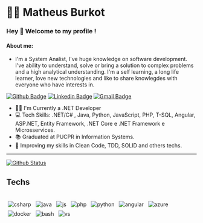 # :office_worker:  Matheus Burkot

### Hey 👋 Welcome to my profile !

#### About me: 
- I'm a System Analist, I've huge knowledge on software development. I've ability to understand, solve or bring a solution to complex problems and a high
analytical understanding. I'm a self learning, a long life learner, love new technologies and like to share knowlegdes with everyone who have interests in. 

[![Github Badge](https://img.shields.io/badge/-Github-000?style=flat-square&logo=Github&logoColor=white&link=https://github.com/mburkot)](https://github.com/mburkot)
[![Linkedin Badge](https://img.shields.io/badge/-LinkedIn-blue?style=flat-square&logo=Linkedin&logoColor=white&link=https://www.linkedin.com/in/matheusburkot/)](https://www.linkedin.com/in/matheusburkot/)
[![Gmail Badge](https://img.shields.io/badge/-Gmail-c14438?style=flat-square&logo=Gmail&logoColor=white&link=mailto:m.c.burkot@gmail.com)](mailto:m.c.burkot@gmail.com)

- :office_worker: I'm Currently a .NET Developer 
- :computer: Tech Skills: .NET/C# , Java, Python, JavaScript, PHP, T-SQL, Angular, ASP.NET, Entity Framework, .NET Core e .NET Framework e Microsservices.
- :books: Graduated at PUCPR in Information Systems. 
- 🌱 Improving my skills in Clean Code, TDD, SOLID and others techs. 
---

  [![Github Status](https://github-readme-stats.vercel.app/api?username=mburkot&show_icons=true&title_color=fff&icon_color=79ff97&text_color=9f9f9f&bg_color=151515)](https://github.com/mburkot)

## Techs

<div>
 <br>
<img src="https://github.com/Quadrified/Quadrified/blob/master/assets/svg/dev/languages/csharp_dotnet.svg" alt="csharp" style="vertical-align:top; margin:4px">
<img src="https://github.com/Quadrified/Quadrified/blob/master/assets/svg/dev/languages/java.svg" alt="java" style="vertical-align:top; margin:4px">
<img src="https://github.com/Quadrified/Quadrified/blob/master/assets/svg/dev/languages/js.svg" alt="js" style="vertical-align:top; margin:4px">
<img src="https://github.com/Quadrified/Quadrified/blob/master/assets/svg/dev/languages/php.svg" alt="php" style="vertical-align:top; margin:4px">
<img src="https://github.com/Quadrified/Quadrified/blob/master/assets/svg/dev/languages/python.svg" alt="python" style="vertical-align:top; margin:4px">
<img src="https://github.com/Quadrified/Quadrified/blob/master/assets/svg/dev/frameworks/%20angular.svg" alt="angular" style="vertical-align:top; margin:4px">
<img src="https://github.com/Quadrified/Quadrified/blob/master/assets/svg/dev/services/azure.svg" alt="azure" style="vertical-align:top; margin:4px">
<img src="https://github.com/Quadrified/Quadrified/blob/master/assets/svg/dev/services/dockerhub.svg" alt="docker" style="vertical-align:top; margin:4px">
<img src="https://github.com/Quadrified/Quadrified/blob/master/assets/svg/dev/tools/bash.svg" alt="bash" style="vertical-align:top; margin:4px">
<img src="https://github.com/Quadrified/Quadrified/blob/master/assets/svg/dev/tools/visualstudio.svg" alt="vs" style="vertical-align:top; margin:4px">
<br>
<div/>
